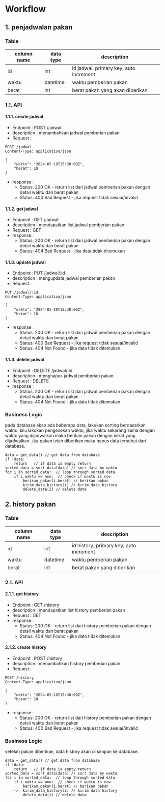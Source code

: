 # Workflow

## 1. penjadwalan pakan 

### Table

| column name | data type | description |
|-------------|-----------|-------------|
| id          | int       | id jadwal, primary key, auto increment |
| waktu       | datetime  | waktu pemberian pakan |
| berat       | int       | berat pakan yang akan diberikan |


### 1.1. API

#### 1.1.1. create jadwal

- Endpoint : POST /jadwal
- description : menambahkan jadwal pemberian pakan
- Request : 

```
POST /jadwal
Content-Type: application/json

{
    "waktu": "2024-05-18T15:30:00Z",
    "berat": 10
}
```
- response :
    - Status: 200 OK - return list dari jadwal pemberian pakan dengan detail waktu dan berat pakan
    - Status: 400 Bad Request - jika request tidak sesuai/invalid


#### 1.1.2. get jadwal

- Endpoint : GET /jadwal
- description : mendapatkan list jadwal pemberian pakan
- Request : GET 
- response :
    - Status: 200 OK - return list dari jadwal pemberian pakan dengan detail waktu dan berat pakan
    - Status: 404 Bad Request - jika data tidak ditemukan 

#### 1.1.3. update jadwal

- Endpoint : PUT /jadwal/:id
- description : mengupdate jadwal pemberian pakan
- Request : 

```
PUT /jadwal/:id
Content-Type: application/json

{
    "waktu": "2024-05-18T15:30:00Z",
    "berat": 10
}
```
- response :
    - Status: 200 OK - return list dari jadwal pemberian pakan dengan detail waktu dan berat pakan
    - Status: 400 Bad Request - jika request tidak sesuai/invalid
    - Status: 404 Not Found - jika data tidak ditemukan

#### 1.1.4. delete jadwal

- Endpoint : DELETE /jadwal/:id
- description : menghapus jadwal pemberian pakan
- Request : DELETE
- response :
    - Status: 200 OK - return list dari jadwal pemberian pakan dengan detail waktu dan berat pakan
    - Status: 404 Not Found - jika data tidak ditemukan


### Business Logic

pada database akan ada beberapa data, lakukan sorting berdasarkan waktu.
lalu lakukan pengecekan waktu, jika waktu sekarang sama dengan waktu yang dijadwalkan maka berikan pakan dengan berat yang dijadwalkan.
jika pakan telah diberikan maka hapus data tersebut dari database.

```psuedocode
data = get_data() // get data from database
if !data:
    return   // if data is empty return 
sorted_data = sort_data(data) // sort data by waktu
for i in sorted_data:  // loop through sorted data
    if i.waktu == now:  // check if waktu is now
        berikan_pakan(i.berat) // berikan pakan
        kirim_data_history(i) // kirim data history
        delete_data(i) // delete data
```
## 2. history pakan

### Table

| column name | data type | description |
|-------------|-----------|-------------|
| id          | int       | id history, primary key, auto increment |
| waktu       | datetime  | waktu pemberian pakan |
| berat       | int       | berat pakan yang diberikan |

### 2.1. API

#### 2.1.1. get history

- Endpoint : GET /history
- description : mendapatkan list history pemberian pakan
- Request : GET
- response :
    - Status: 200 OK - return list dari history pemberian pakan dengan detail waktu dan berat pakan
    - Status: 404 Not Found - jika data tidak ditemukan

#### 2.1.2. create history

- Endpoint : POST /history
- description : menambahkan history pemberian pakan
- Request : 

```
POST /history
Content-Type: application/json

{
    "waktu": "2024-05-18T15:30:00Z",
    "berat": 10
}
```
- response :
    - Status: 200 OK - return list dari history pemberian pakan dengan detail waktu dan berat pakan
    - Status: 400 Bad Request - jika request tidak sesuai/invalid

### Business Logic

setelah pakan diberikan, data history akan di simpan ke database.

```psuedocode
data = get_data() // get data from database
if !data:
    return   // if data is empty return
sorted_data = sort_data(data) // sort data by waktu
for i in sorted_data:  // loop through sorted data
    if i.waktu == now:  // check if waktu is now
        berikan_pakan(i.berat) // berikan pakan
   -->  kirim_data_history(i) // kirim data history
        delete_data(i) // delete data
```



